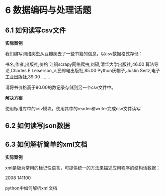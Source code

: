 
# 6 数据编码与处理话题

## 6.1 如何读写csv文件

**实际案例**

我们编写网络爬虫从豆瓣爬去了一些书籍的信息，以csv数据格式存储：

书名,作者,出版社,价格
江铜scrapy网络爬虫,刘硕,清华大学出版社,46.00
算法导论,Charles E.Leiserson,人民邮电出版社,85.00
Python灰帽子,Justin Seitz,电子工业出版社,39.00
.......

请将书价格高于80.00的数记录存储到另一个csv文件中。

**解决方案**

使用标准库中的csv模块，使用其中的reader和writer完成csv文件读写

## 6.2 如何读写json数据
## 6.3 如何解析简单的xml文档

**实际案例**

xml是极为常用的标记性语言，可提供统一的方法来描述应用程序的结构话数据：

<?xml version="1.0"?>
<data>
    <country name="Liechtenstein">
        <year>2008</year>
        <gdppc>141100</gdppc>
        <neighbor name="Austria" direction="E"/>
        <neighbor name="Switzerland" direction="W"/>
    </country>
</data>

python中如何解析xml文档
